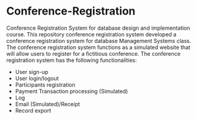# Conference-Registration

Conference Registration System for database design and implementation course. 
This repository conference registration system developed a conference registration system for database Management Systems class. 
The conference registration system functions as a simulated website that will allow users to register for a fictitious conference. The conference registration system has the following functionalities:
-	User sign-up 
-	User login/logout
-	Participants registration
-	Payment Transaction processing (Simulated) 
-	Log
-	Email (Simulated)/Receipt
-	Record export

